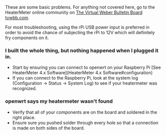 These are some basic problems. For anything not covered here, go to the HeaterMeter online community on [The Virtual Weber Bulletin Board tvwbb.com](http://tvwbb.com/forumdisplay.php?85-LinkMeter-v2-Homebrew-BBQ-Controller).

For most troubleshooting, using the rPi USB power input is preferred in order to avoid the chance of subjecting the rPi to 12V which will definitely fry components on it.

### I built the whole thing, but nothing happened when I plugged it in.
* Start by ensuring you can connect to openwrt on your Raspberry Pi [See HeaterMeter 4.x Software](HeaterMeter 4.x Software#configuration)
* If you can connect to the Raspberry Pi, look at the system log (Configuration -> Status -> System Log) to see if your heatermeter was recognized.

### openwrt says my heatermeter wasn't found
* Verify that all of your components are on the board and soldered in the right place. 
* Ensure sure you pushed solder through every hole so that a connection is made on both sides of the board.